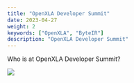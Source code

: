 ```yaml
---
title: "OpenXLA Developer Summit"
date: 2023-04-27
weight: 2
keywords: ["OpenXLA", "ByteIR"]
description: "OpenXLA Developer Summit"
---
```


Who is at OpenXLA Developer Summit?

<img src="/img/blog/openxla-developer/openxla-dev-summit.jpeg">